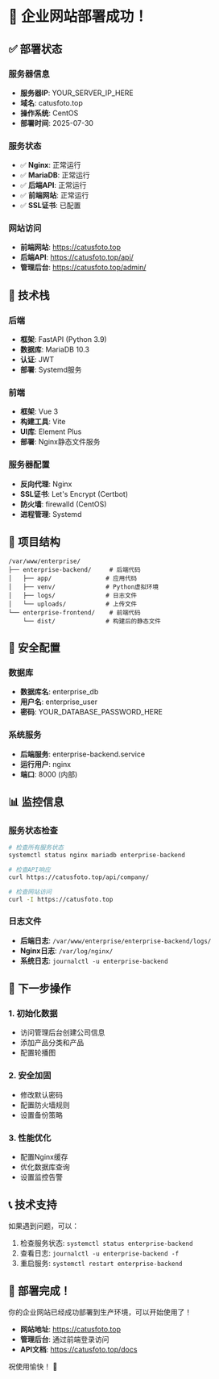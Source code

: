 # 🎉 企业网站部署成功！

## ✅ 部署状态

### 服务器信息
- **服务器IP**: YOUR_SERVER_IP_HERE
- **域名**: catusfoto.top
- **操作系统**: CentOS
- **部署时间**: 2025-07-30

### 服务状态
- ✅ **Nginx**: 正常运行
- ✅ **MariaDB**: 正常运行
- ✅ **后端API**: 正常运行
- ✅ **前端网站**: 正常运行
- ✅ **SSL证书**: 已配置

### 网站访问
- **前端网站**: https://catusfoto.top
- **后端API**: https://catusfoto.top/api/
- **管理后台**: https://catusfoto.top/admin/

## 🔧 技术栈

### 后端
- **框架**: FastAPI (Python 3.9)
- **数据库**: MariaDB 10.3
- **认证**: JWT
- **部署**: Systemd服务

### 前端
- **框架**: Vue 3
- **构建工具**: Vite
- **UI库**: Element Plus
- **部署**: Nginx静态文件服务

### 服务器配置
- **反向代理**: Nginx
- **SSL证书**: Let's Encrypt (Certbot)
- **防火墙**: firewalld (CentOS)
- **进程管理**: Systemd

## 📁 项目结构

```
/var/www/enterprise/
├── enterprise-backend/     # 后端代码
│   ├── app/               # 应用代码
│   ├── venv/              # Python虚拟环境
│   ├── logs/              # 日志文件
│   └── uploads/           # 上传文件
└── enterprise-frontend/    # 前端代码
    └── dist/              # 构建后的静态文件
```

## 🔐 安全配置

### 数据库
- **数据库名**: enterprise_db
- **用户名**: enterprise_user
- **密码**: YOUR_DATABASE_PASSWORD_HERE

### 系统服务
- **后端服务**: enterprise-backend.service
- **运行用户**: nginx
- **端口**: 8000 (内部)

## 📊 监控信息

### 服务状态检查
```bash
# 检查所有服务状态
systemctl status nginx mariadb enterprise-backend

# 检查API响应
curl https://catusfoto.top/api/company/

# 检查网站访问
curl -I https://catusfoto.top
```

### 日志文件
- **后端日志**: `/var/www/enterprise/enterprise-backend/logs/`
- **Nginx日志**: `/var/log/nginx/`
- **系统日志**: `journalctl -u enterprise-backend`

## 🚀 下一步操作

### 1. 初始化数据
- 访问管理后台创建公司信息
- 添加产品分类和产品
- 配置轮播图

### 2. 安全加固
- 修改默认密码
- 配置防火墙规则
- 设置备份策略

### 3. 性能优化
- 配置Nginx缓存
- 优化数据库查询
- 设置监控告警

## 📞 技术支持

如果遇到问题，可以：
1. 检查服务状态: `systemctl status enterprise-backend`
2. 查看日志: `journalctl -u enterprise-backend -f`
3. 重启服务: `systemctl restart enterprise-backend`

## 🎯 部署完成！

你的企业网站已经成功部署到生产环境，可以开始使用了！

- **网站地址**: https://catusfoto.top
- **管理后台**: 通过前端登录访问
- **API文档**: https://catusfoto.top/docs

祝使用愉快！ 🎉 